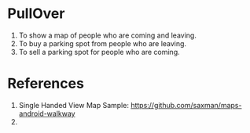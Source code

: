 PullOver
========

1. To show a map of people who are coming and leaving.
2. To buy a parking spot from people who are leaving.
3. To sell a parking spot for people who are coming.


References
==========

1. Single Handed View Map Sample: https://github.com/saxman/maps-android-walkway
2. 
